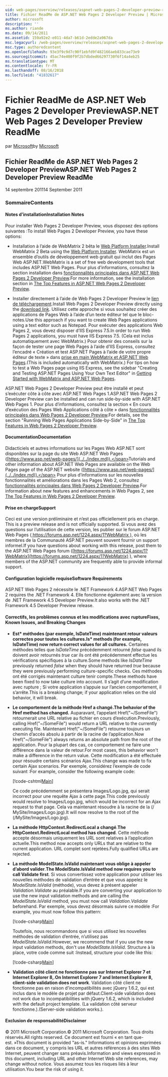 ```yaml
---
uid: web-pages/overview/releases/aspnet-web-pages-2-developer-preview-readme
title: Fichier ReadMe de ASP.NET Web Pages 2 Developer Preview | Microsoft Docs
author: microsoft
description: ''
ms.author: riande
ms.date: 09/14/2011
ms.assetid: 159a92e2-e011-4da7-b61d-2edde2a967da
msc.legacyurl: /web-pages/overview/releases/aspnet-web-pages-2-developer-preview-readme
msc.type: authoredcontent
ms.openlocfilehash: 93e3f9c9d7c90f1ebfd9f482166aeb833cae73e9
ms.sourcegitcommit: 45ac74e400f9f2b7dbded66297730f6f14a4eb25
ms.translationtype: MT
ms.contentlocale: fr-FR
ms.lasthandoff: 08/16/2018
ms.locfileid: "41832617"
---
```

<a name="aspnet-web-pages-2-developer-preview-readme"></a><span data-ttu-id="e9b0a-102">Fichier ReadMe de ASP.NET Web Pages 2 Developer Preview</span><span class="sxs-lookup"><span data-stu-id="e9b0a-102">ASP.NET Web Pages 2 Developer Preview ReadMe</span></span>
====================
<span data-ttu-id="e9b0a-103">par [Microsoft](https://github.com/microsoft)</span><span class="sxs-lookup"><span data-stu-id="e9b0a-103">by [Microsoft](https://github.com/microsoft)</span></span>

## <a name="aspnet-web-pages-2-developer-preview-readme"></a><span data-ttu-id="e9b0a-104">Fichier ReadMe de ASP.NET Web Pages 2 Developer Preview</span><span class="sxs-lookup"><span data-stu-id="e9b0a-104">ASP.NET Web Pages 2 Developer Preview ReadMe</span></span>

<span data-ttu-id="e9b0a-105">14 septembre 2011</span><span class="sxs-lookup"><span data-stu-id="e9b0a-105">14 September 2011</span></span>

### <a name="contents"></a><span data-ttu-id="e9b0a-106">Sommaire</span><span class="sxs-lookup"><span data-stu-id="e9b0a-106">Contents</span></span>

#### <a id="_Toc303701284"></a>  <span data-ttu-id="e9b0a-107">Notes d’installation</span><span class="sxs-lookup"><span data-stu-id="e9b0a-107">Installation Notes</span></span>

<span data-ttu-id="e9b0a-108">Pour installer Web Pages 2 Developer Preview, vous disposez des options suivantes :</span><span class="sxs-lookup"><span data-stu-id="e9b0a-108">To install Web Pages 2 Developer Preview, you have these options:</span></span>

- <span data-ttu-id="e9b0a-109">Installation à l’aide de WebMatrix 2 bêta le [Web Platform Installer](https://go.microsoft.com/fwlink/?LinkId=226883).</span><span class="sxs-lookup"><span data-stu-id="e9b0a-109">Install WebMatrix 2 Beta using the [Web Platform Installer](https://go.microsoft.com/fwlink/?LinkId=226883).</span></span> <span data-ttu-id="e9b0a-110">WebMatrix est un ensemble d’outils de développement web gratuit qui inclut des Pages Web ASP.NET.</span><span class="sxs-lookup"><span data-stu-id="e9b0a-110">WebMatrix is a set of free web development tools that includes ASP.NET Web Pages.</span></span> <span data-ttu-id="e9b0a-111">Pour plus d’informations, consultez la section installation dans [fonctionnalités principales dans ASP.NET Web Pages 2 Developer Preview](https://go.microsoft.com/fwlink/?LinkID=227824).</span><span class="sxs-lookup"><span data-stu-id="e9b0a-111">For more information, see the installation section in [The Top Features in ASP.NET Web Pages 2 Developer Preview](https://go.microsoft.com/fwlink/?LinkID=227824).</span></span>

- <span data-ttu-id="e9b0a-112">Installer directement à l’aide de Web Pages 2 Developer Preview le [lien de téléchargement](https://go.microsoft.com/fwlink/?LinkID=226335).</span><span class="sxs-lookup"><span data-stu-id="e9b0a-112">Install Web Pages 2 Developer Preview directly using the [download link](https://go.microsoft.com/fwlink/?LinkID=226335).</span></span> <span data-ttu-id="e9b0a-113">Utilisez cette approche si vous souhaitez créer des applications de Pages Web à l’aide d’un texte éditeur tel que le bloc-notes.</span><span class="sxs-lookup"><span data-stu-id="e9b0a-113">Use this approach if you want to create Web Pages applications using a text editor such as Notepad.</span></span> <span data-ttu-id="e9b0a-114">Pour exécuter des applications Web Pages 2, vous devez disposer d’IIS Express 7.5.</span><span class="sxs-lookup"><span data-stu-id="e9b0a-114">In order to run Web Pages 2 applications, you must have IIS Express 7.5.</span></span> <span data-ttu-id="e9b0a-115">(Cela est inclus automatiquement avec WebMatrix.) Pour obtenir des conseils sur la façon de tester une page Web Pages à l’aide d’IIS Express, consultez l’encadré « Création et test ASP.NET Pages à l’aide de votre propre éditeur de texte » dans [prise en main WebMatrix et ASP.NET Web Pages](https://go.microsoft.com/fwlink/?LinkId=202889).</span><span class="sxs-lookup"><span data-stu-id="e9b0a-115">(This is included automatically with WebMatrix.) For tips on how to test a Web Pages page using IIS Express, see the sidebar "Creating and Testing ASP.NET Pages Using Your Own Text Editor" in [Getting Started with WebMatrix and ASP.NET Web Pages](https://go.microsoft.com/fwlink/?LinkId=202889).</span></span>

<span data-ttu-id="e9b0a-116">ASP.NET Web Pages 2 Developer Preview peut être installé et peut s’exécuter côte à côte avec ASP.NET Web Pages 1.</span><span class="sxs-lookup"><span data-stu-id="e9b0a-116">ASP.NET Web Pages 2 Developer Preview can be installed and can run side-by-side with ASP.NET Web Pages 1.</span></span> <a id="a"></a><span data-ttu-id="e9b0a-117">Pour plus d’informations, consultez la section « En cours d’exécution des Pages Web Applications côté à côte » dans [fonctionnalités principales dans Web Pages 2 Developer Preview](https://go.microsoft.com/fwlink/?LinkID=227824).</span><span class="sxs-lookup"><span data-stu-id="e9b0a-117">For details, see the section "Running Web Pages Applications Side-by-Side" in [The Top Features in Web Pages 2 Developer Preview](https://go.microsoft.com/fwlink/?LinkID=227824).</span></span>

#### <a id="_Toc303701285"></a>  <span data-ttu-id="e9b0a-118">Documentation</span><span class="sxs-lookup"><span data-stu-id="e9b0a-118">Documentation</span></span>

<span data-ttu-id="e9b0a-119">Didacticiels et autres informations sur les Pages Web ASP.NET sont disponibles sur la page du site Web ASP.NET Web Pages ([https://www.asp.net/web-pages/](../../index.md)).</span><span class="sxs-lookup"><span data-stu-id="e9b0a-119">Tutorials and other information about ASP.NET Web Pages are available on the Web Pages page of the ASP.NET website ([https://www.asp.net/web-pages/](../../index.md)).</span></span> <span data-ttu-id="e9b0a-120">Pour plus d’informations sur les nouvelles fonctionnalités et améliorations dans les Pages Web 2, consultez [fonctionnalités principales dans Web Pages 2 Developer Preview](https://go.microsoft.com/fwlink/?LinkID=227824).</span><span class="sxs-lookup"><span data-stu-id="e9b0a-120">For information about new features and enhancements in Web Pages 2, see [The Top Features in Web Pages 2 Developer Preview](https://go.microsoft.com/fwlink/?LinkID=227824).</span></span>

#### <a id="_Toc303701286"></a>  <span data-ttu-id="e9b0a-121">Prise en charge</span><span class="sxs-lookup"><span data-stu-id="e9b0a-121">Support</span></span>

<a id="_Toc209852135"></a><span data-ttu-id="e9b0a-122"><a id="_Toc255833657"></a> Ceci est une version préliminaire et n’est pas officiellement pris en charge.</span><span class="sxs-lookup"><span data-stu-id="e9b0a-122"><a id="_Toc255833657"></a> This is a preview release and is not officially supported.</span></span> <span data-ttu-id="e9b0a-123">Si vous avez des questions sur l’utilisation de cette version, les publier sur le forum ASP.NET Web Pages ([ https://forums.asp.net/1224.aspx/1?WebMatrix ](https://forums.asp.net/1224.aspx/1?WebMatrix) ), où les membres de la Communauté ASP.NET peuvent souvent fournir un support informel.</span><span class="sxs-lookup"><span data-stu-id="e9b0a-123">If you have questions about working with this release, post them to the ASP.NET Web Pages forum ([https://forums.asp.net/1224.aspx/1?WebMatrix](https://forums.asp.net/1224.aspx/1?WebMatrix) ), where members of the ASP.NET community are frequently able to provide informal support.</span></span>

#### <a id="_Toc303701287"></a>  <span data-ttu-id="e9b0a-124">Configuration logicielle requise</span><span class="sxs-lookup"><span data-stu-id="e9b0a-124">Software Requirements</span></span>

<span data-ttu-id="e9b0a-125">ASP.NET Web Pages 2 nécessite le .NET Framework 4.</span><span class="sxs-lookup"><span data-stu-id="e9b0a-125">ASP.NET Web Pages 2 requires the .NET Framework 4.</span></span> <span data-ttu-id="e9b0a-126">Elle fonctionne également avec la version de .NET Framework 4.5 Developer Preview.</span><span class="sxs-lookup"><span data-stu-id="e9b0a-126">It also works with the .NET Framework 4.5 Developer Preview release.</span></span>

<a id="_Toc303701288"></a><a id="_Breaking_Changes"></a>

#### <a name="fixes-known-issues-and-breaking-changes"></a><span data-ttu-id="e9b0a-127">Correctifs, les problèmes connus et les modifications avec rupture</span><span class="sxs-lookup"><span data-stu-id="e9b0a-127">Fixes, Known Issues, and Breaking Changes</span></span>

<a id="_Toc224729061"></a><a id="_Toc238051347"></a>

- <span data-ttu-id="e9b0a-128">**Est\* méthodes (par exemple, IsDateTime) maintenant retour valeurs correctes pour toutes les cultures.**</span><span class="sxs-lookup"><span data-stu-id="e9b0a-128">**Is\* methods (for example, IsDateTime) now return correct values for all cultures.**</span></span> <span data-ttu-id="e9b0a-129">Certaines méthodes telles que *IsDateTime* précédemment retourné *false* quand ils doivent avoir retournés *true* car ils ont été précédemment effectue les vérifications spécifiques à la culture.</span><span class="sxs-lookup"><span data-stu-id="e9b0a-129">Some methods like *IsDateTime* previously returned *false* when they should have returned *true* because they were previously performing culture-specific checks.</span></span> <span data-ttu-id="e9b0a-130">Ces méthodes ont été corrigés maintenant culture tenir compte.</span><span class="sxs-lookup"><span data-stu-id="e9b0a-130">These methods have been fixed to now take culture into account.</span></span> <span data-ttu-id="e9b0a-131">Il s’agit d’une modification avec rupture ; Si votre application s’appuie sur l’ancien comportement, il s’arrête.</span><span class="sxs-lookup"><span data-stu-id="e9b0a-131">This is a breaking change; if your application relies on the old behavior, it will break.</span></span>
- <span data-ttu-id="e9b0a-132">**Le comportement de la méthode Href a changé.**</span><span class="sxs-lookup"><span data-stu-id="e9b0a-132">**The behavior of the Href method has changed.**</span></span> <span data-ttu-id="e9b0a-133">Auparavant, l’appelant Href("~/SomeFile") retournerait une URL relative au fichier en cours d’exécution.</span><span class="sxs-lookup"><span data-stu-id="e9b0a-133">Previously, calling Href("~/SomeFile") would return a URL relative to the currently executing file.</span></span> <span data-ttu-id="e9b0a-134">Maintenant Href("~/SomeFile") retourne toujours un chemin d’accès absolu à partir de la racine de l’application.</span><span class="sxs-lookup"><span data-stu-id="e9b0a-134">Now Href("~/SomeFile") always returns an absolute path from the root of the application.</span></span> <span data-ttu-id="e9b0a-135">Pour la plupart des cas, ce comportement ne faire une différence dans la valeur de retour.</span><span class="sxs-lookup"><span data-stu-id="e9b0a-135">For most cases, this behavior won't make a difference in the return value.</span></span> <span data-ttu-id="e9b0a-136">Cette modification a été effectuée pour résoudre certains scénarios Ajax.</span><span class="sxs-lookup"><span data-stu-id="e9b0a-136">This change was made to fix certain Ajax scenarios.</span></span> <span data-ttu-id="e9b0a-137">Par exemple, considérez l’exemple de code suivant :</span><span class="sxs-lookup"><span data-stu-id="e9b0a-137">For example, consider the following example code:</span></span> 

    [!code-cshtml[Main](aspnet-web-pages-2-developer-preview-readme/samples/sample1.cshtml)]

    <span data-ttu-id="e9b0a-138">Ce code précédemment se présentera Images/Logo.jpg, qui serait incorrect pour une requête Ajax à cette page.</span><span class="sxs-lookup"><span data-stu-id="e9b0a-138">This code previously would resolve to Images/Logo.jpg, which would be incorrect for an Ajax request to that page.</span></span> <span data-ttu-id="e9b0a-139">Cela va maintenant résoudre à la racine de la (/ MySite/Images/Logo.jpg).</span><span class="sxs-lookup"><span data-stu-id="e9b0a-139">It will now resolve to the root of the (/MySite/Images/Logo.jpg).</span></span>
- <span data-ttu-id="e9b0a-140">**La méthode HttpContext.RedirectLocal a changé**.</span><span class="sxs-lookup"><span data-stu-id="e9b0a-140">**The HttpContext.RedirectLocal method has changed**.</span></span> <span data-ttu-id="e9b0a-141">Cette méthode accepte désormais uniquement les URL sont relatives à l’application actuelle.</span><span class="sxs-lookup"><span data-stu-id="e9b0a-141">This method now accepts only URLs that are relative to the current application.</span></span> <span data-ttu-id="e9b0a-142">URL complet sont rejetées.</span><span class="sxs-lookup"><span data-stu-id="e9b0a-142">Fully qualified URLs are rejected.</span></span>
- <span data-ttu-id="e9b0a-143">**La méthode ModelState.IsValid maintenant vous oblige à appeler d’abord valider**.</span><span class="sxs-lookup"><span data-stu-id="e9b0a-143">**The ModelState.IsValid method now requires you to call Validate first**.</span></span> <span data-ttu-id="e9b0a-144">Si vous convertissez votre application pour utiliser les nouvelles méthodes de validation d’entrée et que vous appelez le *ModelState.IsValid* (méthode), vous devez à présent appeler *Validation.Validate* au préalable.</span><span class="sxs-lookup"><span data-stu-id="e9b0a-144">If you are converting your application to use the new input validation methods and are calling the *ModelState.IsValid* method, you must now call *Validation.Validate* beforehand.</span></span> <span data-ttu-id="e9b0a-145">Par exemple, vous devez désormais suivre ce modèle :</span><span class="sxs-lookup"><span data-stu-id="e9b0a-145">For example, you must now follow this pattern:</span></span> 

    [!code-csharp[Main](aspnet-web-pages-2-developer-preview-readme/samples/sample2.cs)]

  <span data-ttu-id="e9b0a-146">Toutefois, nous recommandons que si vous utilisez les nouvelles méthodes de validation d’entrée, n’utilisez pas *ModelState.IsValid*.</span><span class="sxs-lookup"><span data-stu-id="e9b0a-146">However, we recommend that if you use the new input validation methods, don't use *ModelState.IsValid*.</span></span> <span data-ttu-id="e9b0a-147">Structure à la place, votre code comme suit :</span><span class="sxs-lookup"><span data-stu-id="e9b0a-147">Instead, structure your code like this:</span></span> 

    [!code-csharp[Main](aspnet-web-pages-2-developer-preview-readme/samples/sample3.cs)]
- <span data-ttu-id="e9b0a-148">**Validation côté client ne fonctionne pas sur Internet Explorer 7 et Internet Explorer 8,**.</span><span class="sxs-lookup"><span data-stu-id="e9b0a-148">**On Internet Explorer 7 and Internet Explorer 8, client-side validation does not work**.</span></span> <span data-ttu-id="e9b0a-149">Validation côté client ne fonctionne pas en raison d’incompatibilités avec jQuery 1.6.2, qui est inclus dans le modèle de projet par défaut.</span><span class="sxs-lookup"><span data-stu-id="e9b0a-149">Client-side validation does not work due to incompatibilities with jQuery 1.6.2, which is included with the default project template.</span></span> <span data-ttu-id="e9b0a-150">(La validation côté serveur fonctionne.).</span><span class="sxs-lookup"><span data-stu-id="e9b0a-150">(Server-side validation works.).</span></span>

#### <a id="_Toc303701289"></a>  <span data-ttu-id="e9b0a-151">Exclusion de responsabilité</span><span class="sxs-lookup"><span data-stu-id="e9b0a-151">Disclaimer</span></span>

<span data-ttu-id="e9b0a-152">© 2011 Microsoft Corporation.</span><span class="sxs-lookup"><span data-stu-id="e9b0a-152">© 2011 Microsoft Corporation.</span></span> <span data-ttu-id="e9b0a-153">Tous droits réservés.</span><span class="sxs-lookup"><span data-stu-id="e9b0a-153">All rights reserved.</span></span> <span data-ttu-id="e9b0a-154">Ce document est fourni « en tant que-est. »</span><span class="sxs-lookup"><span data-stu-id="e9b0a-154">This document is provided "as-is."</span></span> <span data-ttu-id="e9b0a-155">Informations et opinions exprimées dans ce document, y compris les URL et autres références à des sites Web Internet, peuvent changer sans préavis.</span><span class="sxs-lookup"><span data-stu-id="e9b0a-155">Information and views expressed in this document, including URL and other Internet Web site references, may change without notice.</span></span> <span data-ttu-id="e9b0a-156">Vous assumez tous les risques liés à leur utilisation.</span><span class="sxs-lookup"><span data-stu-id="e9b0a-156">You bear the risk of using it.</span></span>
